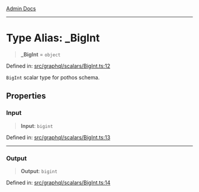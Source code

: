 [Admin Docs](/)

***

# Type Alias: \_BigInt

> **\_BigInt** = `object`

Defined in: [src/graphql/scalars/BigInt.ts:12](https://github.com/gautam-divyanshu/talawa-api/blob/a895c36f24acf725ac16aa7e0f8e50ef9fa64c42/src/graphql/scalars/BigInt.ts#L12)

`BigInt` scalar type for pothos schema.

## Properties

### Input

> **Input**: `bigint`

Defined in: [src/graphql/scalars/BigInt.ts:13](https://github.com/gautam-divyanshu/talawa-api/blob/a895c36f24acf725ac16aa7e0f8e50ef9fa64c42/src/graphql/scalars/BigInt.ts#L13)

***

### Output

> **Output**: `bigint`

Defined in: [src/graphql/scalars/BigInt.ts:14](https://github.com/gautam-divyanshu/talawa-api/blob/a895c36f24acf725ac16aa7e0f8e50ef9fa64c42/src/graphql/scalars/BigInt.ts#L14)
